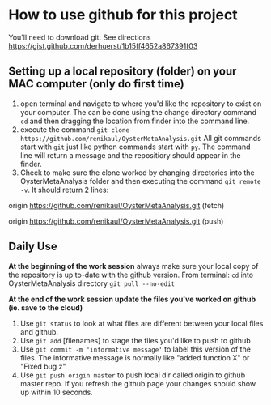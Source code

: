 # How to use github for this project

You'll need to download git. See directions https://gist.github.com/derhuerst/1b15ff4652a867391f03

## Setting up a local repository (folder) on your MAC computer (only do first time)

1. open terminal and navigate to where you'd like the repository to exist on your computer. The can be done using the change directory command `cd` and then dragging the location from finder into the command line. 
2. execute the command `git clone https://github.com/renikaul/OysterMetaAnalysis.git` All git commands start with `git` just like python commands start with `py`. The command line will return a message and the repositiory should appear in the finder.  
3. Check to make sure the clone worked by changing directories into the OysterMetaAnalysis folder and then executing the command `git remote -v`. It should return 2 lines: 

origin	https://github.com/renikaul/OysterMetaAnalysis.git (fetch)

origin	https://github.com/renikaul/OysterMetaAnalysis.git (push)


## Daily Use

**At the beginning of the work session** always make sure your local copy of the repository is up to-date with the github version. From terminal:
`cd` into OysterMetaAnalysis directory 
`git pull --no-edit` 

**At the end of the work session update the files you've worked on github (ie. save to the cloud)**
1. Use `git status` to look at what files are different between your local files and github. 
2. Use `git add` [filenames]  to stage the files you'd like to push to github
3. Use `git commit -m 'informative message'` to label this version of the files. The informative message is normally like "added function X" or "Fixed bug z"
4. Use `git push origin master` to push local dir called origin to github master repo. If you refresh the github page your changes should show up within 10 seconds. 
